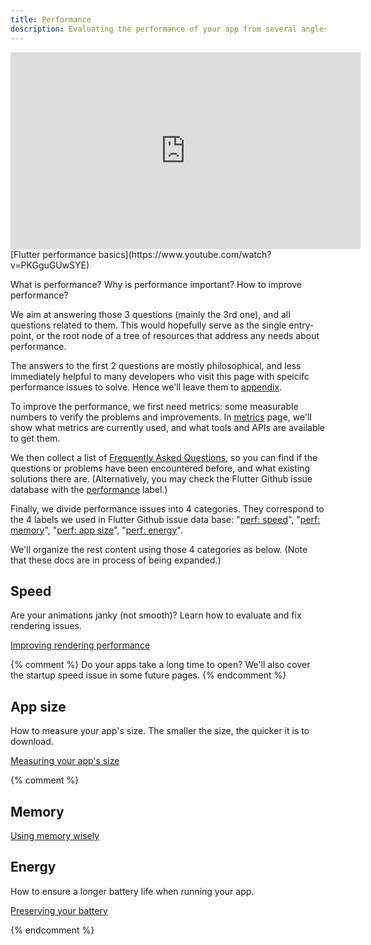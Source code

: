 ```yaml
---
title: Performance
description: Evaluating the performance of your app from several angles.
---
```


<iframe width="560" height="315" src="https://www.youtube.com/embed/PKGguGUwSYE" frameborder="0" allow="accelerometer; autoplay; encrypted-media; gyroscope; picture-in-picture" allowfullscreen></iframe>
[Flutter performance basics](https://www.youtube.com/watch?v=PKGguGUwSYE)

What is performance? Why is performance important? How to improve performance?

We aim at answering those 3 questions (mainly the 3rd one), and all questions
related to them. This would hopefully serve as the single entry-point, or the
root node of a tree of resources that address any needs about performance.

The answers to the first 2 questions are mostly philosophical, and less
immediately helpful to many developers who visit this page with speicifc
performance issues to solve. Hence we'll leave them to
[appendix](/docs/perf/appendix).

To improve the performance, we first need metrics: some measurable numbers to
verify the problems and improvements. In [metrics](/docs/perf/metrics) page,
we'll show what metrics are currently used, and what tools and APIs are
available to get them.

We then collect a list of [Frequently Asked Questions](/docs/perf/faq), so you
can find if the questions or problems have been encountered before, and what
existing solutions there are. (Alternatively, you may check the Flutter Github
issue database with the [performance][performance] label.)

Finally, we divide performance issues into 4 categories. They correspond to the
4 labels we used in Flutter Github issue data base: "[perf: speed][speed]",
"[perf: memory][memory]", "[perf: app size][size]", "[perf: energy][energy]".

We'll organize the rest content using those 4 categories as below. (Note that
these docs are in process of being expanded.)

<!--
Let's put "speed" (rendering) first as it's the most popular performance issue
category.
-->
## Speed

Are your animations janky (not smooth)? Learn how to
evaluate and fix rendering issues.

[Improving rendering performance](/docs/perf/rendering)

{% comment %}
Do your apps take a long time to open? We'll also cover the startup speed issue
in some future pages.
{% endcomment %}

## App size

How to measure your app's size. The smaller the size,
the quicker it is to download.

[Measuring your app's size][]

{% comment %}

## Memory

[Using memory wisely](/docs/perf/memory)

## Energy

How to ensure a longer battery life when running
your app.

[Preserving your battery](/docs/perf/power)

{% endcomment %}

[Measuring your app's size]: /docs/perf/app-size

[speed]: https://github.com/flutter/flutter/issues?q=is%3Aopen+label%3A%22perf%3A+speed%22+sort%3Aupdated-asc+

[energy]: https://github.com/flutter/flutter/issues?q=is%3Aopen+label%3A%22perf%3A+energy%22+sort%3Aupdated-asc+

[memory]: https://github.com/flutter/flutter/issues?q=is%3Aopen+label%3A%22perf%3A+memory%22+sort%3Aupdated-asc+

[size]: https://github.com/flutter/flutter/issues?q=is%3Aopen+label%3A%22perf%3A+app+size%22+sort%3Aupdated-asc+

[performance]: https://github.com/flutter/flutter/issues?q=+label%3A%22severe%3A+performance%22
